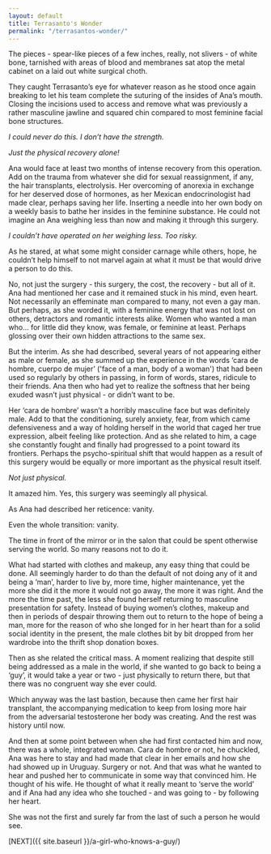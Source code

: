 ```yaml
---
layout: default
title: Terrasanto's Wonder
permalink: "/terrasantos-wonder/"
---
```

<!-- wp:paragraph -->

The pieces - spear-like pieces of a few inches, really, not slivers - of white bone, tarnished with areas of blood and membranes sat atop the metal cabinet on a laid out white surgical choth.&nbsp;

<!-- /wp:paragraph -->

<!-- wp:paragraph -->

They caught Terrasanto’s eye for whatever reason as he stood once again breaking to let his team complete the suturing of the insides of Ana’s mouth. Closing the incisions used to access and remove what was previously a rather masculine jawline and squared chin compared to most feminine facial bone structures.

<!-- /wp:paragraph -->

<!-- wp:paragraph -->

_I could never do this. I don’t have the strength.&nbsp;_

<!-- /wp:paragraph -->

<!-- wp:paragraph -->

_Just the physical recovery alone!_

<!-- /wp:paragraph -->

<!-- wp:paragraph -->

Ana would face at least two months of intense recovery from this operation. Add on the trauma from whatever she did for sexual reassignment, if any, the hair transplants, electrolysis. Her overcoming of anorexia in exchange for her deserved dose of hormones, as her Mexican endocrinologist had made clear, perhaps saving her life. Inserting a needle into her own body on a weekly basis to bathe her insides in the feminine substance. He could not imagine an Ana weighing less than now and making it through this surgery.

<!-- /wp:paragraph -->

<!-- wp:paragraph -->

_I couldn’t have operated on her weighing less. Too risky._

<!-- /wp:paragraph -->

<!-- wp:paragraph -->

As he stared, at what some might consider carnage while others, hope, he couldn’t help himself to not marvel again at what it must be that would drive a person to do this.&nbsp;

<!-- /wp:paragraph -->

<!-- wp:paragraph -->

No, not just the surgery - this surgery, the cost, the recovery - but all of it. Ana had mentioned her case and it remained stuck in his mind, even heart. Not necessarily an effeminate man compared to many, not even a gay man. But perhaps, as she worded it, with a feminine energy that was not lost on others, detractors and romantic interests alike. Women who wanted a man who… for little did they know, was female, or feminine at least. Perhaps glossing over their own hidden attractions to the same sex.&nbsp;

<!-- /wp:paragraph -->

<!-- wp:paragraph -->

But the interim. As she had described, several years of not appearing either as male or female, as she summed up the experience in the words ‘cara de hombre, cuerpo de mujer’ ('face of a man, body of a woman') that had been used so regularly by others in passing, in form of words, stares, ridicule to their friends. Ana then who had yet to realize the softness that her being exuded wasn’t just physical - or didn’t want to be.&nbsp;

<!-- /wp:paragraph -->

<!-- wp:paragraph -->

Her ‘cara de hombre’ wasn’t a horribly masculine face but was definitely male. Add to that the conditioning, surely anxiety, fear, from which came defensiveness and a way of holding herself in the world that caged her true expression, albeit feeling like protection. And as she related to him, a cage she constantly fought and finally had progressed to a point toward its frontiers. Perhaps the psycho-spiritual shift that would happen as a result of this surgery would be equally or more important as the physical result itself.

<!-- /wp:paragraph -->

<!-- wp:paragraph -->

_Not just physical._&nbsp;

<!-- /wp:paragraph -->

<!-- wp:paragraph -->

It amazed him. Yes, this surgery was seemingly all physical.&nbsp;

<!-- /wp:paragraph -->

<!-- wp:paragraph -->

As Ana had described her reticence: vanity.&nbsp;

<!-- /wp:paragraph -->

<!-- wp:paragraph -->

Even the whole transition: vanity.&nbsp;

<!-- /wp:paragraph -->

<!-- wp:paragraph -->

The time in front of the mirror or in the salon that could be spent otherwise serving the world. So many reasons not to do it.&nbsp;

<!-- /wp:paragraph -->

<!-- wp:paragraph -->

What had started with clothes and makeup, any easy thing that could be done. All seemingly harder to do than the default of not doing any of it and being a ‘man’, harder to live by, more time, higher maintenance, yet the more she did it the more it would not go away, the more it was right. And the more the time past, the less she found herself returning to masculine presentation for safety. Instead of buying women’s clothes, makeup and then in periods of despair throwing them out to return to the hope of being a man, more for the reason of who she longed for in her heart than for a solid social identity in the present, the male clothes bit by bit dropped from her wardrobe into the thrift shop donation boxes. &nbsp;

<!-- /wp:paragraph -->

<!-- wp:paragraph -->

Then as she related the critical mass. A moment realizing that despite still being addressed as a male in the world, if she wanted to go back to being a ‘guy’, it would take a year or two - just physically to return there, but that there was no congruent way she ever could.&nbsp;

<!-- /wp:paragraph -->

<!-- wp:paragraph -->

Which anyway was the last bastion, because then came her first hair transplant, the accompanying medication to keep from losing more hair from the adversarial testosterone her body was creating. And the rest was history until now.&nbsp;

<!-- /wp:paragraph -->

<!-- wp:paragraph -->

And then at some point between when she had first contacted him and now, there was a whole, integrated woman. Cara de hombre or not, he chuckled, Ana was here to stay and had made that clear in her emails and how she had showed up in Uruguay. Surgery or not. And that was what he wanted to hear and pushed her to communicate in some way that convinced him. He thought of his wife. He thought of what it really meant to ‘serve the world’ and if Ana had any idea who she touched - and was going to - by following her heart.

<!-- /wp:paragraph -->

<!-- wp:paragraph -->

She was not the first and surely far from the last of such a person he would see.&nbsp;

<!-- /wp:paragraph -->

<!-- wp:paragraph -->

[NEXT]({{ site.baseurl }}/a-girl-who-knows-a-guy/)

<!-- /wp:paragraph -->

